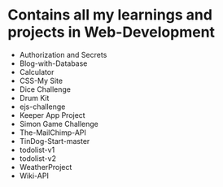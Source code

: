 # Contains all my learnings and projects in Web-Development
- Authorization and Secrets
- Blog-with-Database
- Calculator
- CSS-My Site
- Dice Challenge
- Drum Kit
- ejs-challenge
- Keeper App Project
- Simon Game Challenge
- The-MailChimp-API
- TinDog-Start-master
- todolist-v1
- todolist-v2
- WeatherProject
- Wiki-API

